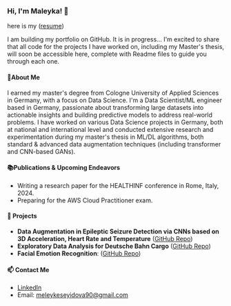 ### Hi, I'm  Maleyka! 👋  
here is my ([resume](https://drive.google.com/drive/u/0/my-drive))

I am building my portfolio on GitHub. It is in progress...
I'm excited to share that all code for the projects I have worked on, including my Master's thesis, will soon be accessible here,
complete with Readme files to guide you through each one.

#### 👤About Me
I earned my master's degree from Cologne University of Applied Sciences in Germany, with a focus on Data Science.
I'm a Data Scientist/ML engineer based in Germany, passionate about transforming large datasets
into actionable insights and building predictive models to address real-world problems.
I have worked on various Data Science projects in Germany, both at national and international
level and conducted extensive research and experimentation during my master's thesis in ML/DL 
algorithms, both standard & advanced data augmentation techniques (including transformer and CNN-based GANs).

#### 📚Publications & Upcoming Endeavors  

- Writing a research paper for the HEALTHINF conference in Rome, Italy, 2024.
- Preparing for the AWS Cloud Practitioner exam.
  

#### 🌱 Projects
- **Data Augmentation in Epileptic Seizure Detection via CNNs based on 3D Acceleration, Heart Rate and Temperature** ([GitHub Repo](https://github.com/Maleyka-gh/Data_augmentation_in_epileptic_seizure_detection_viaCNNs))
- **Exploratory Data Analysis for Deutsche Bahn Cargo** ([GitHub Repo](https://github.com/Maleyka-gh/DB_Regio_EDA))
- **Facial Emotion Recognition**: ([GitHub Repo](https://github.com/Maleyka-gh/Facial_Emotion_Recognition))




#### 📫 Contact Me
- [LinkedIn](https://www.linkedin.com/in/maleyka-s-0b2363227)
- Email: meleykeseyidova90@gmail.com


